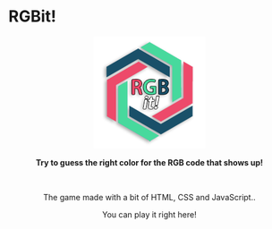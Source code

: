 # RGBit!
<p align="center">
  <img src="https://raw.githubusercontent.com/man0s/RGBit/master/logo.png">
</p>
<p align="center"><b>Try to guess the right color for the RGB code that shows up!</b></p>
<br>
<p align="center">The game made with a bit of HTML, CSS and JavaScript..</p>
<p align="center">You can play it right <link href="https://man0s.github.io/RGBit/">here</link>!</p>
